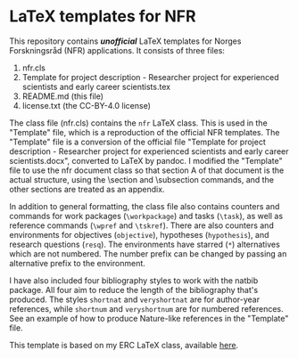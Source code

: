 # LaTeX templates for NFR

This repository contains **_unofficial_** LaTeX templates for Norges Forskningsråd (NFR) applications. It consists of three files:

 1. nfr.cls
 2. Template for project description - Researcher project for experienced scientists and early career scientists.tex
 3. README.md (this file)
 4. license.txt (the CC-BY-4.0 license)

The class file (nfr.cls) contains the `nfr` LaTeX class. This is used in the "Template" file, which is a reproduction of the official NFR templates. The "Template" file is a conversion of the official file "Template for project description - Researcher project for experienced scientists and early career scientists.docx", converted to LaTeX by pandoc. I modified the "Template" file to use the nfr document class so that section A of that document is the actual structure, using the \section and \subsection commands, and the other sections are treated as an appendix.

In addition to general formatting, the class file also contains counters and commands for work packages (`\workpackage`) and tasks (`\task`), as well as reference commands (`\wpref` and `\tskref`). There are also counters and environments for objectives (`objective`), hypotheses (`hypothesis`), and research questions (`resq`). The environments have starred (`*`) alternatives which are not numbered. The number prefix can be changed by passing an alternative prefix to the environment.

I have also included four bibliography styles to work with the natbib package. All four aim to reduce the length of the bibliography that's produced. The styles `shortnat` and `veryshortnat` are for author-year references, while `shortnum` and `veryshortnum` are for numbered references. See an example of how to produce Nature-like references in the "Template" file.

This template is based on my ERC LaTeX class, available [here](https://github.com/einola/ERC_template).
